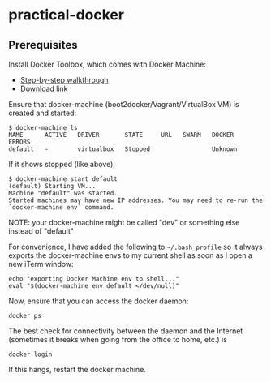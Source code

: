 # practical-docker

## Prerequisites

Install Docker Toolbox, which comes with Docker Machine:
* [Step-by-step walkthrough](https://docs.docker.com/mac/step_one/)
* [Download link](https://www.docker.com/docker-toolbox)

Ensure that docker-machine (boot2docker/Vagrant/VirtualBox VM) is created and started:

```
$ docker-machine ls
NAME      ACTIVE   DRIVER       STATE     URL   SWARM   DOCKER    ERRORS
default   -        virtualbox   Stopped                 Unknown
```

If it shows stopped (like above),

```
$ docker-machine start default
(default) Starting VM...
Machine "default" was started.
Started machines may have new IP addresses. You may need to re-run the `docker-machine env` command.
```

NOTE: your docker-machine might be called "dev" or something else instead of "default"

For convenience, I have added the following to `~/.bash_profile` so it always exports the docker-machine envs to my current shell as soon as I open a new iTerm window:

```
echo "exporting Docker Machine env to shell..."
eval "$(docker-machine env default </dev/null)"
```

Now, ensure that you can access the docker daemon:

```
docker ps
```

The best check for connectivity between the daemon and the Internet (sometimes it breaks when going from the office to home, etc.) is

```
docker login
```

If this hangs, restart the docker machine.
